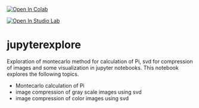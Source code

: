 [![Open In Colab](https://colab.research.google.com/assets/colab-badge.svg)](https://colab.research.google.com/github/rameshputalapattu/jupyterexplore/blob/master/jupyter_interactive_environment_exploration.ipynb)

[![Open In Studio Lab](https://studiolab.sagemaker.aws/studiolab.svg)](https://studiolab.sagemaker.aws/import/github/rameshputalapattu/jupyterexplore/blob/master/jupyter_interactive_environment_exploration.ipynb)

# jupyterexplore
Exploration of montecarlo method for calculation of Pi, svd for compression of images and some visualization in jupyter notebooks.
This notebook explores the following topics.
- Montecarlo calculation of Pi
- image compression of gray scale images using svd
- image compression of color images using svd
